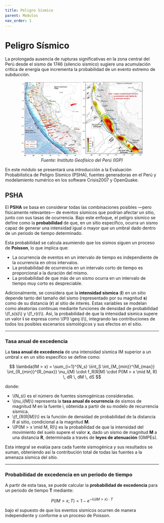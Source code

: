 ```yaml
---
title: Peligro Sísmico
parent: Modulos
nav_order: 1
---
```


# Peligro Sísmico

La prolongada ausencia de rupturas significativas en la zona central del Perú desde el sismo de 1746 (silencio sísmico) sugiere una acumulación crítica de energía que incrementa la probabilidad de un evento extremo de subducción.

<p align="center">
  <img src="../IMG/PP1.png" width="400" alt="PGA Map"/>
  <br>
  <em>Fuente: Instituto Geofísico del Perú (IGP)</em>
</p>


En este módulo se presentará una introducción a la Evaluación Probabilistica de Peligro Sísmico (PSHA), fuentes generadoras en el Perú y modelamiento numérico en los software Crisis2007 y OpenQuake.

## PSHA

El **PSHA** se basa en considerar todas las combinaciones posibles —pero físicamente relevantes— de eventos sísmicos que podrían afectar un sitio, junto con sus tasas de ocurrencia. Bajo este enfoque, el peligro sísmico se define como la **probabilidad** de que, en un sitio específico, ocurra un sismo capaz de generar una intensidad igual o mayor que un umbral dado dentro de un periodo de tiempo determinado.

Esta probabilidad se calcula asumiendo que los sismos siguen un proceso de **Poisson**, lo que implica que:

- La ocurrencia de eventos en un intervalo de tiempo es independiente de la ocurrencia en otros intervalos.
- La probabilidad de ocurrencia en un intervalo corto de tiempo es proporcional a la duración del mismo.
- La probabilidad de que más de un sismo ocurra en un intervalo de tiempo muy corto es despreciable.

Adicionalmente, se considera que la **intensidad sísmica** (**I**) en un sitio depende tanto del tamaño del sismo (representado por su magnitud **s**) como de su distancia (**r**) al sitio de interés. Estas variables se modelan como aleatorias continuas mediante funciones de densidad de probabilidad \\(f_s(s)\\) y \\(f_r(r)\\). Así, la probabilidad de que la intensidad sísmica supere un valor **i** se expresa como \\(P(I \geq i)\\), integrando las contribuciones de todos los posibles escenarios sismológicos y sus efectos en el sitio.

---

### Tasa anual de excedencia

La **tasa anual de excedencia** de una intensidad sísmica IM superior a un umbral x en un sitio específico se define como:

$$
\lambda(IM > x) = \sum_{i=1}^{N_s} \iint_S \int_{M_{min}}^{M_{max}} \int_{R_{min}}^{R_{max}} \nu_i(M) \cdot f_R(R|M) \cdot P(IM > x \mid M, R) \, dR \, dM \, dS
$$

donde:

- \\(N_s\\) es el número de fuentes sismogénicas consideradas.
- \\(nu_i(M)\\) representa la **tasa anual de ocurrencia** de sismos de magnitud M en la fuente i, obtenida a partir de su modelo de recurrencia sísmica.
- \\(f_{R(R|M)}\\) es la función de densidad de probabilidad de la distancia $R$ al sitio, condicional a la magnitud **M**.
- \\(P(IM > x \mid M, R)\\) es la probabilidad de que la intensidad del movimiento del suelo supere el valor **x**, dado un sismo de magnitud **M** a una distancia **R**, determinada a través de **leyes de atenuación** (GMPEs).

Esta integral se evalúa para cada fuente sismogénica y sus resultados se suman, obteniendo así la contribución total de todas las fuentes a la amenaza sísmica del sitio.

---

### Probabilidad de excedencia en un periodo de tiempo

A partir de esta tasa, se puede calcular la **probabilidad de excedencia** para un periodo de tiempo **T** mediante:

$$
P(IM > x; T) = 1 - e^{-\lambda(IM > x) \cdot T}
$$

bajo el supuesto de que los eventos sísmicos ocurren de manera independiente y conforme a un proceso de Poisson.

<script type="text/javascript"
  id="MathJax-script"
  async
  src="https://cdn.jsdelivr.net/npm/mathjax@3/es5/tex-mml-chtml.js">
</script>
